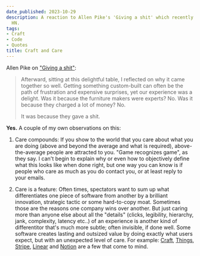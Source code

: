 ```yaml
---
date_published: 2023-10-29
description: A reaction to Allen Pike's 'Giving a shit' which recently trended on
  HN.
tags:
- Craft
- Code
- Quotes
title: Craft and Care
---
```


Allen Pike on ["Giving a shit"](https://allenpike.com/2022/giving-a-shit):

> Afterward, sitting at this delightful table, I reflected on why it came together so well. Getting something custom-built can often be the path of frustration and expensive surprises, yet our experience was a delight. Was it because the furniture makers were experts? No. Was it because they charged a lot of money? No.
> 
> It was because they gave a shit.

**Yes.** A couple of my own observations on this:

1. Care compounds: If you show to the world that you care about what you are doing (above and beyond the average and what is required), above-the-average people are attracted to you. "Game recognizes game", as they say. I can't begin to explain why or even how to objectively define what this looks like when done right, but one way you can know is if people who care as much as you do contact you, or at least reply to your emails.

2. Care is a feature: Often times, spectators want to sum up what differentiates one piece of software from another by a brilliant innovation, strategic tactic or some hard-to-copy moat. Sometimes those are the reasons one company wins over another. But just caring more than anyone else about all the "details" (clicks, legibility, hierarchy, jank, complexity, latency etc..) of an experience is another kind of differentitor that's much more subtle; often invisible, if done well. Some software creates lasting and outsized value by doing exactly what users expect, but with an unexpected level of care. For example: [Craft](https://craft.do), [Things](https://culturedcode.com), [Stripe](https://stripe.com), [Linear](https://linear.app/) and [Notion](https://notion.so) are a few that come to mind.